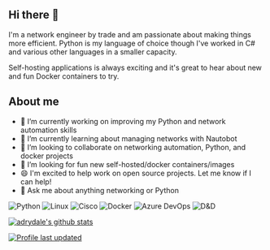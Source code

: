 ## Hi there 👋

I'm a network engineer by trade and am passionate about making things more efficient. Python is my language of choice though I've worked in C# and various other languages in a smaller capacity.

Self-hosting applications is always exciting and it's great to hear about new and fun Docker containers to try.

## About me

- 🔭 I’m currently working on improving my Python and network automation skills
- 🌱 I’m currently learning about managing networks with Nautobot
- 👯 I’m looking to collaborate on networking automation, Python, and docker projects
- 🤔 I’m looking for fun new self-hosted/docker containers/images
- 😄 I'm excited to help work on open source projects. Let me know if I can help!
- 💬 Ask me about anything networking or Python

![Python](https://img.shields.io/badge/-Python-000?&logo=Python&color=f5df6c)
![Linux](https://img.shields.io/badge/-Linux-000?&logo=Linux&color=000000)
![Cisco](https://img.shields.io/badge/-Cisco-000?&logo=Cisco&color=08606a)
![Docker](https://img.shields.io/badge/-Docker-000?&logo=Docker&color=176199)
![Azure DevOps](https://img.shields.io/badge/-ADO-000?&logo=AzureDevOps&color=3396d6)
![D&D](https://img.shields.io/badge/-D%26D-000?&logo=dungeonsanddragons&color=f2000a)

[![adrydale's github stats](https://github-readme-stats.vercel.app/api?username=adrydale&count_private=true&theme=dark&show_icons=true)](https://github.com/adrydale)

[![Profile last updated](https://img.shields.io/github/last-commit/adrydale/adrydale/main?label=Last%20updated&style=flat)](https://github.com/adrydale/adrydale/commits)

